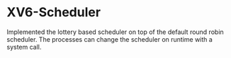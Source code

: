 # XV6-Scheduler
Implemented the lottery based scheduler on top of the default round robin scheduler. The processes can change the scheduler on runtime with a system call.
